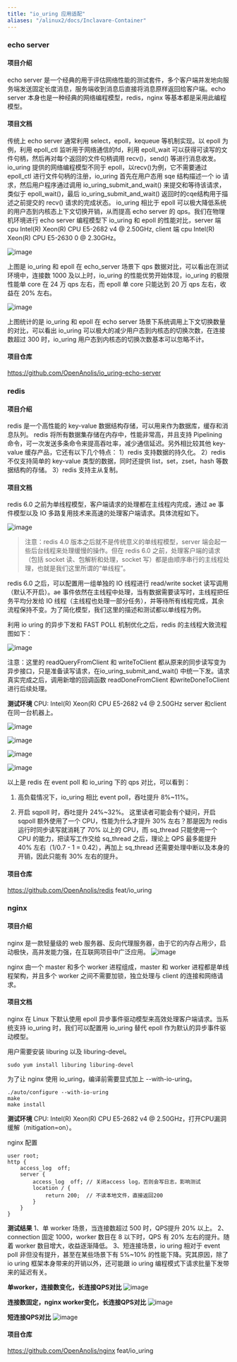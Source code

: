 ```yaml
---
title: "io_uring 应用适配"
aliases: "/alinux2/docs/Inclavare-Container"
---
```


### echo server

#### 项目介绍

echo server 是一个经典的用于评估网络性能的测试套件，多个客户端并发地向服务端发送固定长度消息，服务端收到消息后直接将消息原样返回给客户端。echo server 本身也是一种经典的网络编程模型，redis，nginx 等基本都是采用此编程模型。



#### 项目文档

传统上 echo server 通常利用 select，epoll，kequeue 等机制实现。以 epoll 为例，利用 epoll_ctl 监听用于网络通信的fd，利用 epoll_wait 可以获得可读写的文件句柄，然后再对每个返回的文件句柄调用 recv()，send() 等进行消息收发。
io_uring 提供的网络编程模型不同于 epoll，以recv()为例，它不需要通过 epoll_ctl 进行文件句柄的注册，io_uring 首先在用户态用 sqe 结构描述一个 io 请求，然后用户程序通过调用 io_uring_submit_and_wait() 来提交和等待该请求，类似于 epoll_wait()，最后 io_uring_submit_and_wait() 返回时的cqe结构用于描述之前提交的 recv() 请求的完成状态。
io_uring 相比于 epoll 可以极大降低系统的用户态到内核态上下文切换开销，从而提高 echo server 的 qps。我们在物理机环境进行 echo server 编程模型下 io_uring 和 epoll 的性能对比，server 端 cpu Intel(R) Xeon(R) CPU E5-2682 v4 @ 2.50GHz, client 端 cpu Intel(R) Xeon(R) CPU E5-2630 0 @ 2.30GHz。



![image](https://intranetproxy.alipay.com/skylark/lark/0/2020/png/156169/1596510433089-21317043-f058-4cc9-9b33-bdc3b2c2d642.png)



上图是 io_uring 和 epoll 在 echo_server 场景下 qps 数据对比，可以看出在测试环境中，连接数 1000 及以上时，io_uring 的性能优势开始体现，io_uring 的极限性能单 core 在 24 万 qps 左右，而 epoll 单 core 只能达到 20 万 qps 左右，收益在 20% 左右。



![image](https://intranetproxy.alipay.com/skylark/lark/0/2020/png/156169/1596510443168-42725629-8efd-44da-a282-b5c1cafa2ad8.png)



上图统计的是 io_uring 和 epoll 在 echo server 场景下系统调用上下文切换数量的对比，可以看出 io_uring 可以极大的减少用户态到内核态的切换次数，在连接数超过 300 时，io_uring 用户态到内核态的切换次数基本可以忽略不计。



#### 项目仓库

https://github.com/OpenAnolis/io_uring-echo-server



### redis

#### 项目介绍

redis 是一个高性能的 key-value 数据结构存储，可以用来作为数据库，缓存和消息队列。
redis 将所有数据集存储在内存中，性能非常高，并且支持 Pipelining 命令，可一次发送多条命令来提高吞吐率，减少通信延迟。另外相比较其他 key-value 缓存产品，它还有以下几个特点：
1）redis 支持数据的持久化。
2）redis 不仅支持简单的 key-value 类型的数据，同时还提供 list，set，zset，hash 等数据结构的存储。
3）redis 支持主从复制。



#### 项目文档

redis 6.0 之前为单线程模型，客户端请求的处理都在主线程内完成，通过 ae 事件模型以及 IO 多路复用技术来高速的处理客户端请求。具体流程如下。



![image](https://intranetproxy.alipay.com/skylark/lark/0/2020/png/67250/1596702207476-54f95047-7583-4834-941f-9fa72780bf05.png)



> 注意：redis 4.0 版本之后就不是传统意义的单线程模型，server 端会起一些后台线程来处理缓慢的操作。但在 redis 6.0 之前，处理客户端的请求（包括 socket 读、包解析和处理，socket 写）都是由顺序串行的主线程处理，也就是我们这里所谓的“单线程”。



redis 6.0 之后，可以配置用一组单独的 IO 线程进行 read/write socket 读写调用（默认不开启）。ae 事件依然在主线程中处理，当有数据需要读写时，主线程把任务平均分发给 IO 线程（主线程也处理一部分任务），并等待所有线程完成，其余流程保持不变。为了简化模型，我们这里的描述和测试都以单线程为例。



利用 io uring 的异步下发和 FAST POLL 机制优化之后，redis 的主线程大致流程图如下：



![image](https://intranetproxy.alipay.com/skylark/lark/0/2020/png/67250/1596701773214-7092b0b4-9b62-4c85-8004-ef32bbb77f3e.png)



注意：这里的 readQueryFromClient 和 writeToClient 都从原来的同步读写变为异步接口，只是准备读写请求，在io_uring_submit_and_wait() 中统一下发。请求真实完成之后，调用新增的回调函数 readDoneFromClient 和writeDoneToClient 进行后续处理。



**测试环境**
CPU: Intel(R) Xeon(R) CPU E5-2682 v4 @ 2.50GHz
server 和client 在同一台机器上。



![image](https://intranetproxy.alipay.com/skylark/lark/0/2020/png/67250/1596704893158-4ee0ae7f-769c-4421-8aea-fbe5911876b8.png)



![image](https://intranetproxy.alipay.com/skylark/lark/0/2020/png/67250/1596705123048-b764b684-22c0-4f21-9a06-81255ec4cc69.png)



![image](https://intranetproxy.alipay.com/skylark/lark/0/2020/png/67250/1596705268670-41b32112-751d-4781-8fd0-1511fcb965f0.png)



![image](https://intranetproxy.alipay.com/skylark/lark/0/2020/png/67250/1596705279654-55e97555-f080-4a45-9c5f-52d3073755ea.png)



以上是 redis 在 event poll 和 io_uring 下的 qps 对比，可以看到：

1. 高负载情况下，io_uring 相比 event poll，吞吐提升 8%~11%。

1. 开启 sqpoll 时，吞吐提升 24%~32%。
   这里读者可能会有个疑问，开启 sqpoll 额外使用了一个 CPU，性能为什么才提升 30% 左右？那是因为 redis 运行时同步读写就消耗了 70% 以上的 CPU，而 sq_thread 只能使用一个 CPU 的能力，把读写工作交给 sq_thread 之后，理论上 QPS 最多能提升 40% 左右（1/0.7 - 1 = 0.42），再加上 sq_thread 还需要处理中断以及本身的开销，因此只能有 30% 左右的提升。





#### 项目仓库

https://github.com/OpenAnolis/redis feat/io_uring

### nginx

#### 项目介绍

nginx 是一款轻量级的 web 服务器、反向代理服务器，由于它的内存占用少，启动极快，高并发能力强，在互联网项目中广泛应用。
![image](https://intranetproxy.alipay.com/skylark/lark/0/2020/png/67250/1596425950219-706075da-e69f-4262-a5eb-308590d3dfea.png)



nginx 由一个 master 和多个 worker 进程组成，master 和 worker 进程都是单线程架构，并且多个 worker 之间不需要加锁，独立处理与 client 的连接和网络请求。





#### 项目文档

nginx 在 Linux 下默认使用 epoll 异步事件驱动模型来高效处理客户端请求。当系统支持 io_uring 时，我们可以配置用 io_uring 替代 epoll 作为默认的异步事件驱动模型。



用户需要安装 liburing 以及 liburing-devel。

```
sudo yum install liburing liburing-devel
```



为了让 nginx 使用 io_uring，编译前需要显式加上 --with-io-uring。

```
./auto/configure --with-io-uring
make
make install
```



**测试环境**
CPU: Intel(R) Xeon(R) CPU E5-2682 v4 @ 2.50GHz，打开CPU漏洞缓解（mitigation=on）。



nginx 配置

```
user root;
http {
    access_log  off;
    server {
        access_log  off; // 关闭access log，否则会写日志，影响测试
        location / {
            return 200;  // 不读本地文件，直接返回200
        }
    }
}
```



**测试结果**
1、单 worker 场景，当连接数超过 500 时，QPS提升 20% 以上。
2、connection 固定 1000，worker 数目在 8 以下时，QPS 有 20% 左右的提升。随着 worker 数目增大，收益逐渐降低。
3、短连接场景，io uring 相对于 event poll 非但没有提升，甚至在某些场景下有 5%~10% 的性能下降。究其原因，除了 io uring 框架本身带来的开销以外，还可能跟 io uring 编程模式下请求批量下发带来的延迟有关。



**单worker，连接数变化，长连接QPS对比**
![image](https://intranetproxy.alipay.com/skylark/lark/0/2020/png/67250/1596609165276-76447279-eee8-4eb0-ac52-f3b9d85bba1d.png)



**连接数固定，nginx worker变化，长连接QPS对比**
![image](https://intranetproxy.alipay.com/skylark/lark/0/2020/png/67250/1596611657568-59c0b7c6-70c2-406c-90cd-5d521a6f7c2b.png)



**短连接QPS对比**
![image](https://intranetproxy.alipay.com/skylark/lark/0/2020/png/67250/1596611176527-895679ea-eec8-485f-972e-1000be8be6c8.png)





#### 项目仓库

https://github.com/OpenAnolis/nginx feat/io_uring
